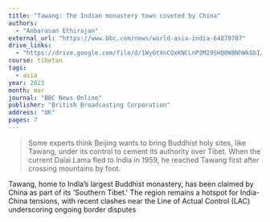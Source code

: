 ```yaml
---
title: "Tawang: The Indian monastery town coveted by China"
authors:
  - "Anbarasan Ethirajan"
external_url: "https://www.bbc.com/news/world-asia-india-64870707"
drive_links:
  - "https://drive.google.com/file/d/1WyGtXnCQxKNCLnP2M29SHQ0W8NhWkGbI/view?usp=sharing"
course: tibetan 
tags:
  - asia
year: 2023
month: mar
journal: "BBC News Online"
publisher: "British Broadcasting Corporation"
address: "UK"
pages: 7 
---
```


> Some experts think Beijing wants to bring Buddhist holy sites, like Tawang, under its control to cement its authority over Tibet. When the current Dalai Lama fled to India in 1959, he reached Tawang first after crossing mountains by foot.

Tawang, home to India’s largest Buddhist monastery, has been claimed by China as part of its 'Southern Tibet.' The region remains a hotspot for India-China tensions, with recent clashes near the Line of Actual Control (LAC) underscoring ongoing border disputes
